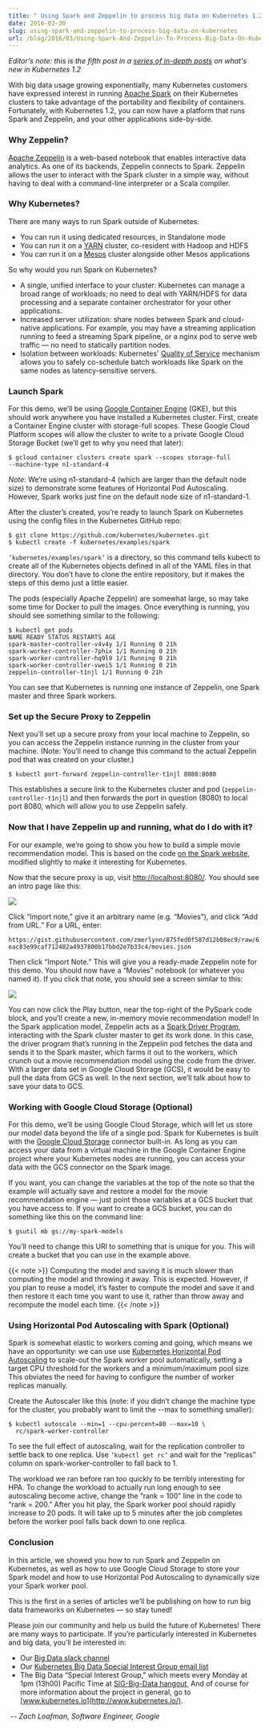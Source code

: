 ```yaml
---
title: " Using Spark and Zeppelin to process big data on Kubernetes 1.2 "
date: 2016-03-30
slug: using-spark-and-zeppelin-to-process-big-data-on-kubernetes
url: /blog/2016/03/Using-Spark-And-Zeppelin-To-Process-Big-Data-On-Kubernetes
---
```

_Editor's note: this is the fifth post in a [series of in-depth posts](https://kubernetes.io/blog/2016/03/five-days-of-kubernetes-12) on what's new in Kubernetes 1.2&nbsp;_  

With big data usage growing exponentially, many Kubernetes customers have expressed interest in running [Apache Spark](http://spark.apache.org/) on their Kubernetes clusters to take advantage of the portability and flexibility of containers. Fortunately, with Kubernetes 1.2, you can now have a platform that runs Spark and Zeppelin, and your other applications side-by-side.  


### Why Zeppelin?&nbsp;
[Apache Zeppelin](https://zeppelin.incubator.apache.org/) is a web-based notebook that enables interactive data analytics. As one of its backends, Zeppelin connects to Spark. Zeppelin allows the user to interact with the Spark cluster in a simple way, without having to deal with a command-line interpreter or a Scala compiler.  


### Why Kubernetes?&nbsp;
There are many ways to run Spark outside of Kubernetes:  


- You can run it using dedicated resources, in Standalone mode&nbsp;
- You can run it on a [YARN](https://hadoop.apache.org/docs/current/hadoop-yarn/hadoop-yarn-site/YARN.html) cluster, co-resident with Hadoop and HDFS&nbsp;
- You can run it on a [Mesos](http://mesos.apache.org/) cluster alongside other Mesos applications&nbsp;



So why would you run Spark on Kubernetes?  


- A single, unified interface to your cluster: Kubernetes can manage a broad range of workloads; no need to deal with YARN/HDFS for data processing and a separate container orchestrator for your other applications.&nbsp;
- Increased server utilization: share nodes between Spark and cloud-native applications. For example, you may have a streaming application running to feed a streaming Spark pipeline, or a nginx pod to serve web traffic — no need to statically partition nodes.&nbsp;
- Isolation between workloads: Kubernetes' [Quality of Service](https://github.com/kubernetes/kubernetes/blob/release-1.2/docs/proposals/resource-qos.md) mechanism allows you to safely co-schedule batch workloads like Spark on the same nodes as latency-sensitive servers.&nbsp;



### Launch Spark&nbsp;
For this demo, we’ll be using [Google Container Engine](https://cloud.google.com/container-engine/) (GKE), but this should work anywhere you have installed a Kubernetes cluster. First, create a Container Engine cluster with storage-full scopes. These Google Cloud Platform scopes will allow the cluster to write to a private Google Cloud Storage Bucket (we’ll get to why you need that later):&nbsp;  

```
$ gcloud container clusters create spark --scopes storage-full
--machine-type n1-standard-4
```
_Note_: We’re using n1-standard-4 (which are larger than the default node size) to demonstrate some features of Horizontal Pod Autoscaling. However, Spark works just fine on the default node size of n1-standard-1.  

After the cluster’s created, you’re ready to launch Spark on Kubernetes using the config files in the Kubernetes GitHub repo:  

```
$ git clone https://github.com/kubernetes/kubernetes.git
$ kubectl create -f kubernetes/examples/spark
```
`‘kubernetes/examples/spark’` is a directory, so this command tells kubectl to create all of the Kubernetes objects defined in all of the YAML files in that directory. You don’t have to clone the entire repository, but it makes the steps of this demo just a little easier.  

The pods (especially Apache Zeppelin) are somewhat large, so may take some time for Docker to pull the images. Once everything is running, you should see something similar to the following:  

```
$ kubectl get pods
NAME READY STATUS RESTARTS AGE
spark-master-controller-v4v4y 1/1 Running 0 21h
spark-worker-controller-7phix 1/1 Running 0 21h
spark-worker-controller-hq9l9 1/1 Running 0 21h
spark-worker-controller-vwei5 1/1 Running 0 21h
zeppelin-controller-t1njl 1/1 Running 0 21h
```
You can see that Kubernetes is running one instance of Zeppelin, one Spark master and three Spark workers.  


### Set up the Secure Proxy to Zeppelin&nbsp;
Next you’ll set up a secure proxy from your local machine to Zeppelin, so you can access the Zeppelin instance running in the cluster from your machine. (Note: You’ll need to change this command to the actual Zeppelin pod that was created on your cluster.)  

```
$ kubectl port-forward zeppelin-controller-t1njl 8080:8080
```
This establishes a secure link to the Kubernetes cluster and pod (`zeppelin-controller-t1njl`) and then forwards the port in question (8080) to local port 8080, which will allow you to use Zeppelin safely.  


### Now that I have Zeppelin up and running, what do I do with it?&nbsp;
For our example, we’re going to show you how to build a simple movie recommendation model. This is based on the code [on the Spark website](http://spark.apache.org/docs/1.5.2/mllib-collaborative-filtering.html), modified slightly to make it interesting for Kubernetes.&nbsp;  

Now that the secure proxy is up, visit [http://localhost:8080/](http://localhost:8080/). You should see an intro page like this:  


[![](https://1.bp.blogspot.com/-rk6iWAauxGM/VvwPoE25QFI/AAAAAAAAA6c/NOBZzIWfTYEqJin-tWY1zrePPOqr3TZWQ/s640/Spark2.png)](https://1.bp.blogspot.com/-rk6iWAauxGM/VvwPoE25QFI/AAAAAAAAA6c/NOBZzIWfTYEqJin-tWY1zrePPOqr3TZWQ/s1600/Spark2.png)


Click “Import note,” give it an arbitrary name (e.g. “Movies”), and click “Add from URL.” For a URL, enter:  

```
https://gist.githubusercontent.com/zmerlynn/875fed0f587d12b08ec9/raw/6
eac83e99caf712482a4937800b17bbd2e7b33c4/movies.json
```
Then click “Import Note.” This will give you a ready-made Zeppelin note for this demo. You should now have a “Movies” notebook (or whatever you named it). If you click that note, you should see a screen similar to this:  


[![](https://2.bp.blogspot.com/-qyjtrUpXisg/VvwPvSPnWNI/AAAAAAAAA6g/Son7C2yWolk28KLSy63acGPnuFGjJEoeg/s640/Spark1.png)](https://2.bp.blogspot.com/-qyjtrUpXisg/VvwPvSPnWNI/AAAAAAAAA6g/Son7C2yWolk28KLSy63acGPnuFGjJEoeg/s1600/Spark1.png)

You can now click the Play button, near the top-right of the PySpark code block, and you’ll create a new, in-memory movie recommendation model! In the Spark application model, Zeppelin acts as a [Spark Driver Program](https://spark.apache.org/docs/1.5.2/cluster-overview.html), interacting with the Spark cluster master to get its work done. In this case, the driver program that’s running in the Zeppelin pod fetches the data and sends it to the Spark master, which farms it out to the workers, which crunch out a movie recommendation model using the code from the driver. With a larger data set in Google Cloud Storage (GCS), it would be easy to pull the data from GCS as well. In the next section, we’ll talk about how to save your data to GCS.  


### Working with Google Cloud Storage (Optional)&nbsp;
For this demo, we’ll be using Google Cloud Storage, which will let us store our model data beyond the life of a single pod. Spark for Kubernetes is built with the [Google Cloud Storage](https://cloud.google.com/storage/) connector built-in. As long as you can access your data from a virtual machine in the Google Container Engine project where your Kubernetes nodes are running, you can access your data with the GCS connector on the Spark image.  

If you want, you can change the variables at the top of the note so that the example will actually save and restore a model for the movie recommendation engine — just point those variables at a GCS bucket that you have access to. If you want to create a GCS bucket, you can do something like this on the command line:  

```
$ gsutil mb gs://my-spark-models
```
You’ll need to change this URI to something that is unique for you. This will create a bucket that you can use in the example above.  

{{< note >}}
Computing the model and saving it is much slower than computing the model and throwing it away. This is expected. However, if you plan to reuse a model, it’s faster to compute the model and save it and then restore it each time you want to use it, rather than throw away and recompute the model each time.
{{< /note >}}

### Using Horizontal Pod Autoscaling with Spark (Optional)&nbsp;
Spark is somewhat elastic to workers coming and going, which means we have an opportunity: we can use use [Kubernetes Horizontal Pod Autoscaling](http://kubernetes.io/docs/user-guide/horizontal-pod-autoscaling/) to scale-out the Spark worker pool automatically, setting a target CPU threshold for the workers and a minimum/maximum pool size. This obviates the need for having to configure the number of worker replicas manually.  

Create the Autoscaler like this (note: if you didn’t change the machine type for the cluster, you probably want to limit the --max to something smaller):&nbsp;  

```
$ kubectl autoscale --min=1 --cpu-percent=80 --max=10 \
  rc/spark-worker-controller
```
To see the full effect of autoscaling, wait for the replication controller to settle back to one replica. Use `‘kubectl get rc’` and wait for the “replicas” column on spark-worker-controller to fall back to 1.  

The workload we ran before ran too quickly to be terribly interesting for HPA. To change the workload to actually run long enough to see autoscaling become active, change the “rank = 100” line in the code to “rank = 200.” After you hit play, the Spark worker pool should rapidly increase to 20 pods. It will take up to 5 minutes after the job completes before the worker pool falls back down to one replica.  


### Conclusion
In this article, we showed you how to run Spark and Zeppelin on Kubernetes, as well as how to use Google Cloud Storage to store your Spark model and how to use Horizontal Pod Autoscaling to dynamically size your Spark worker pool.  

This is the first in a series of articles we’ll be publishing on how to run big data frameworks on Kubernetes — so stay tuned!  

Please join our community and help us build the future of Kubernetes! There are many ways to participate. If you’re particularly interested in Kubernetes and big data, you’ll be interested in:  

- Our [Big Data slack channel](https://kubernetes.slack.com/messages/sig-big-data/)
- Our [Kubernetes Big Data Special Interest Group email list](https://groups.google.com/forum/#!forum/kubernetes-sig-big-data)
- The Big Data “Special Interest Group,” which meets every Monday at 1pm (13h00) Pacific Time at [SIG-Big-Data hangout&nbsp;](https://plus.google.com/hangouts/_/google.com/big-data)
And of course for more information about the project in general, go to [www.kubernetes.io](http://www.kubernetes.io/).  

&nbsp;-- _Zach Loafman, Software Engineer, Google_
